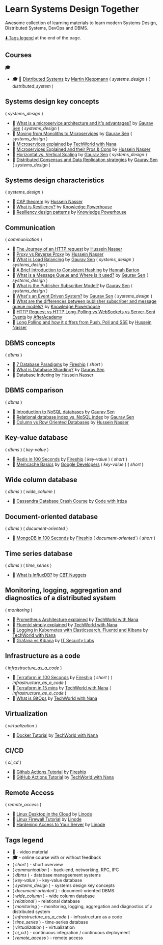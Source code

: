# Learn Systems Design Together

Awesome collection of learning materials to learn modern Systems Design, Distributed Systems, DevOps and DBMS.

[:arrow_down: Tags legend](#tags-legend) at the end of the page.

<!-- - __:movie_camera:__ []() by []() -->

## Courses

__:mortar_board:__

- __:mortar_board:__ __:movie_camera:__  [Distributed Systems](https://www.youtube.com/playlist?list=PLeKd45zvjcDFUEv_ohr_HdUFe97RItdiB) by [Martin Kleppmann](https://www.youtube.com/channel/UClB4KPy5LkJj1t3SgYVtMOQ/videos) ( _systems_design_ ) ( _distributed_system_ )

## Systems design key concepts

( _systems_design_ )

- __:movie_camera:__ [What is a microservice architecture and it's advantages?](https://www.youtube.com/watch?v=qYhRvH9tJKw) by [Gaurav Sen](https://www.youtube.com/c/GauravSensei/videos) ( _systems_design_ )
- __:movie_camera:__ [Moving from Monoliths to Microservices](https://www.youtube.com/watch?v=rckfN7xFig0) by [Gaurav Sen](https://www.youtube.com/c/GauravSensei/videos) ( _systems_design_ )
- __:movie_camera:__ [Microservices explained](https://www.youtube.com/watch?v=rv4LlmLmVWk) by [TechWorld with Nana](https://www.youtube.com/c/TechWorldwithNana/videos)
- __:movie_camera:__ [Microservices Explained and their Pros & Cons](https://www.youtube.com/watch?v=T-m7ZFxeg1A) by [Hussein Nasser](https://www.youtube.com/c/HusseinNasser-software-engineering/videos)
- __:movie_camera:__ [Horizontal vs. Vertical Scaling](https://www.youtube.com/watch?v=xpDnVSmNFX0) by [Gaurav Sen](https://www.youtube.com/c/GauravSensei/videos) ( _systems_design_ )
- __:movie_camera:__ [Distributed Consensus and Data Replication strategies](https://www.youtube.com/watch?v=GeGxgmPTe4c) by [Gaurav Sen](https://www.youtube.com/c/GauravSensei/videos) ( _systems_design_ )

## Systems design characteristics

( _systems_design_ )

- __:movie_camera:__ [CAP theorem](https://www.youtube.com/watch?v=KmGy3sU6Xw8) by [Hussein Nasser](https://www.youtube.com/c/HusseinNasser-software-engineering/videos)
- __:movie_camera:__ [What is Resiliency?](https://www.youtube.com/watch?v=NIy9HMRlpjQ) by [Knowledge Powerhouse](https://www.youtube.com/channel/UC27-kZjEVZmon1rQ3Qk_AyQ/videos)
- __:movie_camera:__ [Resiliency design patterns](https://www.youtube.com/watch?v=xdYBB3-5aEU) by [Knowledge Powerhouse](https://www.youtube.com/channel/UC27-kZjEVZmon1rQ3Qk_AyQ/videos)

## Communication

( _communication_ )

- __:movie_camera:__ [The Journey of an HTTP request](https://www.youtube.com/watch?v=K2qV6VpfR7I) by [Hussein Nasser](https://www.youtube.com/c/HusseinNasser-software-engineering/videos)
- __:movie_camera:__ [Proxy vs Reverse Proxy](https://www.youtube.com/watch?v=SqqrOspasag) by [Hussein Nasser](https://www.youtube.com/c/HusseinNasser-software-engineering/videos)
- __:movie_camera:__ [What is Load Balancing](https://www.youtube.com/watch?v=K0Ta65OqQkY) by [Gaurav Sen](https://www.youtube.com/c/GauravSensei/videos) ( _systems_design_ )
_systems_design_ )
- __:movie_camera:__ [A Brief Introduction to Consistent Hashing](https://www.youtube.com/watch?v=tHEyzVbl4bg) by [Hannah Barton](https://www.youtube.com/channel/UCs9KZhtpBMuKkS_My8CuxGg/videos)
- __:movie_camera:__ [What is a Message Queue and Where is it used?](https://www.youtube.com/watch?v=oUJbuFMyBDk) by [Gaurav Sen](https://www.youtube.com/c/GauravSensei/videos) ( _systems_design_ )
- __:movie_camera:__ [What is the Publisher Subscriber Model?](https://www.youtube.com/watch?v=FMhbR_kQeHw) by [Gaurav Sen](https://www.youtube.com/c/GauravSensei/videos) ( _systems_design_ )
- __:movie_camera:__ [What's an Event Driven System?](https://www.youtube.com/watch?v=rJHTK2TfZ1I) by [Gaurav Sen](https://www.youtube.com/c/GauravSensei/videos) ( _systems_design_ )
- __:movie_camera:__ [What are the differences between publisher subscriber and message queue models?](https://www.youtube.com/watch?v=PT-FO_6wdZM) by [Knowledge Powerhouse](https://www.youtube.com/channel/UC27-kZjEVZmon1rQ3Qk_AyQ/videos)
- __:movie_camera:__ [HTTP Request vs HTTP Long-Polling vs WebSockets vs Server-Sent Events](https://www.youtube.com/watch?v=k56H0DHqu5Y) by [AfterAcademy](https://www.youtube.com/c/AfterAcademy/videos)
- __:movie_camera:__ [Long Polling and how it differs from Push, Poll and SSE](https://www.youtube.com/watch?v=J0okraIFPJ0) by [Hussein Nasser](https://www.youtube.com/c/HusseinNasser-software-engineering/videos)

## DBMS concepts

( _dbms_ )

- __:movie_camera:__ [7 Database Paradigms](https://www.youtube.com/watch?v=W2Z7fbCLSTw) by [Fireship](https://www.youtube.com/c/Fireship) ( _short_ )
- __:movie_camera:__ [What is Database Sharding?](https://www.youtube.com/watch?v=5faMjKuB9bc) by [Gaurav Sen](https://www.youtube.com/c/GauravSensei/videos)
- __:movie_camera:__ [Database Indexing](https://www.youtube.com/watch?v=-qNSXK7s7_w) by [Hussein Nasser](https://www.youtube.com/c/HusseinNasser-software-engineering/videos)

## DBMS comparison

( _dbms_ )

- __:movie_camera:__ [Introduction to NoSQL databases](https://www.youtube.com/watch?v=xQnIN9bW0og) by [Gaurav Sen](https://www.youtube.com/c/GauravSensei/videos)
- __:movie_camera:__ [Relational database index vs. NoSQL index](https://www.youtube.com/watch?v=mTNkqMDCasI) by [Gaurav Sen](https://www.youtube.com/c/GauravSensei/videos)
- __:movie_camera:__ [Column vs Row Oriented Databases](https://www.youtube.com/watch?v=Vw1fCeD06YI) by [Hussein Nasser](https://www.youtube.com/c/HusseinNasser-software-engineering/videos)

## Key-value database

( _dbms_ ) ( _key-value_ )

- __:movie_camera:__ [Redis in 100 Seconds](https://www.youtube.com/watch?v=G1rOthIU-uo) by [Fireship](https://www.youtube.com/c/Fireship) ( _key-value_ ) ( _short_ )
- __:movie_camera:__ [Memcache Basics](https://www.youtube.com/watch?v=TGl81wr8lz8) by [Google Developers](https://www.youtube.com/googlecode) ( _key-value_ ) ( _short_ )

## Wide column database

( _dbms_ ) ( _wide_column_ )

- __:movie_camera:__ [Cassandra Database Crash Course](https://www.youtube.com/watch?v=KZsVSfQVU4I) by [Code with Irtiza](https://www.youtube.com/channel/UCDankIVMXJEkhtjv5yLSN4g/videos)

## Document-oriented database

( _dbms_ ) ( _document-oriented_ )

- __:movie_camera:__ [MongoDB in 100 Seconds](https://www.youtube.com/watch?v=-bt_y4Loofg) by [Fireship](https://www.youtube.com/c/Fireship) ( _document-oriented_ ) ( _short_ )

## Time series database

( _dbms_ ) ( _time_series_ )

- __:movie_camera:__ [What is InfluxDB?](https://www.youtube.com/watch?v=qye_c4_pWQ4) by [CBT Nuggets](https://www.youtube.com/c/cbtnuggets/videos)

## Monitoring, logging, aggregation and diagnostics of a distributed system

( _monitoring_ )

- __:movie_camera:__ [Prometheus Architecture explained](https://www.youtube.com/watch?v=mLPg49b33sA) by [TechWorld with Nana](https://www.youtube.com/c/TechWorldwithNana/videos)
- __:movie_camera:__ [Fluentd simply explained](https://www.youtube.com/watch?v=5ofsNyHZwWE) by [TechWorld with Nana](https://www.youtube.com/c/TechWorldwithNana/videos)
- __:movie_camera:__ [Logging in Kubernetes with Elasticsearch, Fluentd and Kibana](https://www.youtube.com/watch?v=I5c8Pfg2tys) by [TechWorld with Nana](https://www.youtube.com/c/TechWorldwithNana/videos)
- __:movie_camera:__ [Grafana vs Kibana](https://www.youtube.com/watch?v=xXmOmFyN3Hs) by [IT Security Labs](https://www.youtube.com/c/ITSecurityLabs/videos)

## Infrastructure as a code

( _infrastructure_as_a_code_ )

- __:movie_camera:__ [Terraform in 100 Seconds](https://www.youtube.com/watch?v=tomUWcQ0P3k) by [Fireship](https://www.youtube.com/c/Fireship) ( _short_ ) ( _infrastructure_as_a_code_ )
- __:movie_camera:__ [Terraform in 15 mins](https://www.youtube.com/watch?v=l5k1ai_GBDE) by [TechWorld with Nana](https://www.youtube.com/c/TechWorldwithNana/videos) ( _infrastructure_as_a_code_ )
- __:movie_camera:__ [What is GitOps](https://www.youtube.com/watch?v=f5EpcWp0THw) by [TechWorld with Nana](https://www.youtube.com/c/TechWorldwithNana/videos)

## Virtualization

( _virtualization_ )

- __:movie_camera:__ [Docker Tutorial](https://www.youtube.com/watch?v=3c-iBn73dDE) by [TechWorld with Nana](https://www.youtube.com/c/TechWorldwithNana/videos)

## CI/CD

( _ci_cd_ )

- __:movie_camera:__ [Github Actions Tutorial](https://www.youtube.com/watch?v=eB0nUzAI7M8) by [Fireship](https://www.youtube.com/c/Fireship)
- __:movie_camera:__ [GitHub Actions Tutorial](https://www.youtube.com/watch?v=R8_veQiYBjI) by [TechWorld with Nana](https://www.youtube.com/c/TechWorldwithNana/videos)

## Remote Access

( _remote_access_ )

- __:movie_camera:__ [Linux Desktop in the Cloud](https://www.youtube.com/watch?v=633OWaW3cyo) by [Linode](https://www.youtube.com/c/linode/videos)
- __:movie_camera:__ [Linux Firewall Tutorial](https://www.youtube.com/watch?v=XtRXm4FFK7Q) by [Linode](https://www.youtube.com/c/linode/videos)
- __:movie_camera:__ [Hardening Access to Your Server](https://www.youtube.com/watch?v=eeaFoZlSq6I) by [Linode](https://www.youtube.com/c/linode/videos)

## Tags legend

- __:movie_camera:__ - video material
- __:mortar_board:__ - online course with or without feedback
- ( _short_ ) - short overview
- ( _communication_ ) - back-end, networking, RPC, IPC
- ( _dbms_ ) - database manageement systems
- ( _key-value_ ) - key-value database
- ( _systems_design_ ) - systems design key concepts
- ( _document-oriented_ ) - document-oriented DBMS
- ( _wide_column_ ) - wide column database
- ( _relational_ ) - relational database
- ( _monitoring_ ) - monitoring, logging, aggregation and diagnostics of a distributed system
- ( _infrastructure_as_a_code_ ) - infrastructure as a code
- ( _time_series_ ) - time-series database
- ( _virtualization_ ) - virtualization
- ( _ci_cd_ ) - continuous integration / continuous deployment
- ( _remote_access_ ) - remote access
